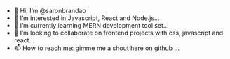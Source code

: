 - 👋 Hi, I’m @saronbrandao
- 👀 I’m interested in Javascript, React and Node.js...
- 🌱 I’m currently learning MERN development tool set...
- 💞️ I’m looking to collaborate on frontend projects with css, javascript and react...
- 📫 How to reach me: gimme me a shout here on github ...

<!---
saronbrandao/saronbrandao is a ✨ special ✨ repository because its `README.md` (this file) appears on your GitHub profile.
You can click the Preview link to take a look at your changes.
--->
